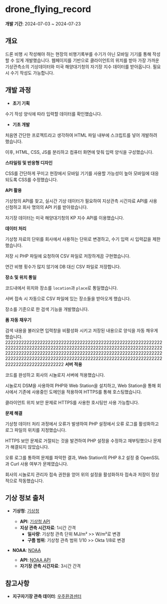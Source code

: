 # drone_flying_record

**개발 기간**: 2024-07-03 ~ 2024-07-23

## 개요

드론 비행 시 작성해야 하는 현장의 비행기록부를 수기가 아닌 모바일 기기를 통해 작성할 수 있게 개발했습니다. 웹페이지를 기반으로 클라이언트의 위치를 받아 가장 가까운 기상관측소의 기상데이터와 미국 해양대기청의 자기장 지수 데이터를 받아옵니다. 필요시 수기 작성도 가능합니다.

## 개발 과정

- **초기 기획**

수기 작성 양식에 따라 입력할 데이터를 확인했습니다.


- **기초 개발**

처음엔 간단한 프로젝트라고 생각하여 HTML 파일 내부에 스크립트를 넣어 개발하려 했습니다.

이후, HTML, CSS, JS를 분리하고 컴퓨터 화면에 맞춰 입력 양식을 구성했습니다.

**스타일링 및 반응형 디자인**

CSS를 간단하게 꾸미고 현장에서 모바일 기기를 사용할 가능성이 높아 모바일에 대응되도록 CSS를 수정했습니다.

**API 활용**

기상청의 API를 찾고, 실시간 기상 데이터가 필요하여 지상관측 시간자료 API를 사용 신청하고 회사 명의의 API 키를 받아왔습니다. 

자기장 데이터는 미국 해양대기청의 KP 지수 API를 이용했습니다.


**데이터 처리**

기상청 자료의 단위를 회사에서 사용하는 단위로 변경하고, 수기 입력 시 입력값을 제한했습니다. 

저장 시 PHP 파일에 요청하여 CSV 파일로 저장하게끔 구현했습니다. 

연간 비행 횟수가 많지 않기에 DB 대신 CSV 파일로 저장합니다.


**장소 및 위치 통일**

코드내에서 위치와 장소를 `location`과 `place`로 통일했습니다. 

서버 접속 시 자동으로 CSV 파일에 있는 장소들을 받아오게 했습니다. 

장소를 기준으로 한 검색 기능을 개발했습니다.


**폼 자동 채우기**

검색 내용을 불러오면 입력창을 비활성화 시키고 저장된 내용으로 양식을 자동 채우게 했습니다.
222222222222222222222222222222222222222222222222222222222222222222222222222222222222222222222222222222222222222222222222222222222222222222222222222222222222222222222222222222222222222222222222222222222222222222222222222222222222222222222222222222222222222222
**서버 적용**

코드를 완성하고 회사의 시놀로지 서버에 적용했습니다. 

시놀로지 DSM을 사용하여 PHP와 Web Station을 설치하고, Web Station을 통해 회사에서 기존에 사용중인 도메인을 적용하여 HTTPS를 통해 호스팅했습니다.

클라이언트 위치 보안 문제로 HTTPS를 사용한 호시팅만 사용 가능합니다.

**문제 해결**

기상청 데이터 처리 과정에서 오류가 발생하여 PHP 설정에서 오류 로그를 활성화하고 로그 파일의 위치를 지정했습니다. 

HTTPS 보안 문제로 거절되는 것을 발견하여 PHP 설정을 수정하고 재부팅했으나 문제가 해결되지 않았습니다. 

오류 로그를 통하여 문제를 파악한 결과, Web Station의 PHP 8.2 설정 중 OpenSSL과 Curl 사용 여부가 문제였습니다. 

회사의 시놀로지 관리자 접속 권한을 얻어 위의 설정을 활성화하자 접속과 저장이 정상적으로 작동했습니다.

## 기상 정보 출처

- **기상청**: [기상청](https://apihub.kma.go.kr)
  - **API**: [기상청 API](https://apihub.kma.go.kr/api/typ01/url/kma_sfctm2.php?stn=[기상관측소]&authKey=[API키값])
  - **지상 관측 시간자료**: 1시간 간격
    - **일사량**: 기상청 관측 단위 MJ/m² >> W/m²로 변경
    - **구름 범위**: 기상청 관측 범위 1/10 >> Okta 1/8로 변경

- **NOAA**: [NOAA](https://www.swpc.noaa.gov/products/planetary-k-index)
  - **API**: [NOAA API](https://services.swpc.noaa.gov/products/noaa-planetary-k-index.json)
  - **자기장 관측 시간자료**: 3시간 간격

## 참고사항

- **지구자기장 관측 데이터**: [우주환경센터](https://spaceweather.kasa.go.kr/obsenv3.do)
